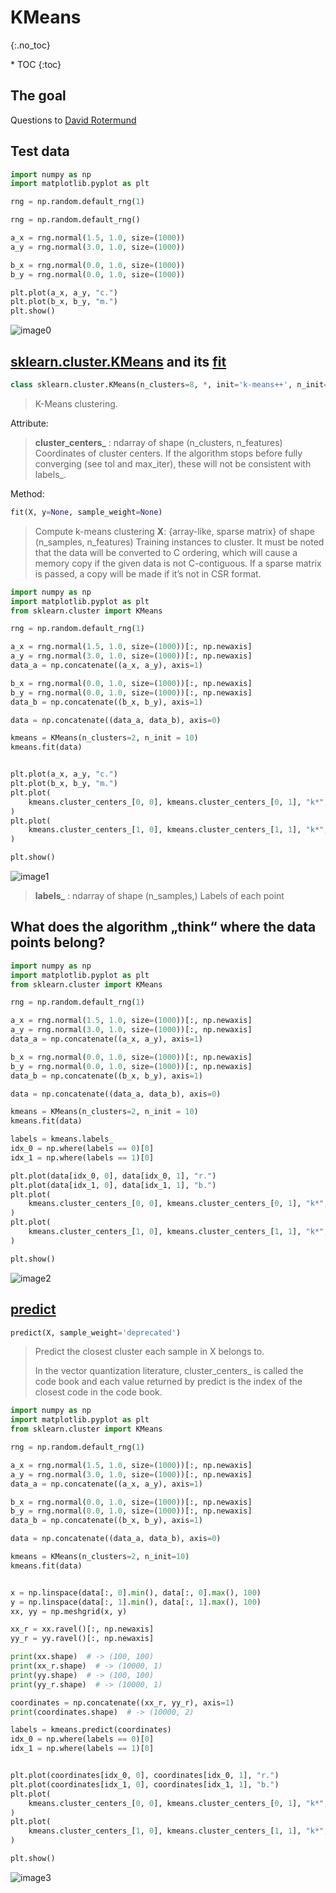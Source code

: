 # KMeans
{:.no_toc}

<nav markdown="1" class="toc-class">
* TOC
{:toc}
</nav>

## The goal


Questions to [David Rotermund](mailto:davrot@uni-bremen.de)

## Test data

```python
import numpy as np
import matplotlib.pyplot as plt

rng = np.random.default_rng(1)

rng = np.random.default_rng()

a_x = rng.normal(1.5, 1.0, size=(1000))
a_y = rng.normal(3.0, 1.0, size=(1000))

b_x = rng.normal(0.0, 1.0, size=(1000))
b_y = rng.normal(0.0, 1.0, size=(1000))

plt.plot(a_x, a_y, "c.")
plt.plot(b_x, b_y, "m.")
plt.show()
```
![image0](image0.png)

## [sklearn.cluster.KMeans](https://scikit-learn.org/stable/modules/generated/sklearn.cluster.KMeans.html) and its [fit](https://scikit-learn.org/stable/modules/generated/sklearn.cluster.KMeans.html#sklearn.cluster.KMeans.fit)

```python
class sklearn.cluster.KMeans(n_clusters=8, *, init='k-means++', n_init='warn', max_iter=300, tol=0.0001, verbose=0, random_state=None, copy_x=True, algorithm='lloyd')
```

> K-Means clustering.


Attribute:
> **cluster_centers_** : ndarray of shape (n_clusters, n_features)
>    Coordinates of cluster centers. If the algorithm stops before fully converging (see tol and max_iter), these will not be consistent with labels_.

Method: 
```python
fit(X, y=None, sample_weight=None)
```

> Compute k-means clustering
>   **X**: {array-like, sparse matrix} of shape (n_samples, n_features)
>    Training instances to cluster. It must be noted that the data will be converted to C ordering, which will cause a memory copy if the given data is not C-contiguous. If a sparse matrix is passed, a copy will be made if it’s not in CSR format.

```python
import numpy as np
import matplotlib.pyplot as plt
from sklearn.cluster import KMeans

rng = np.random.default_rng(1)

a_x = rng.normal(1.5, 1.0, size=(1000))[:, np.newaxis]
a_y = rng.normal(3.0, 1.0, size=(1000))[:, np.newaxis]
data_a = np.concatenate((a_x, a_y), axis=1)

b_x = rng.normal(0.0, 1.0, size=(1000))[:, np.newaxis]
b_y = rng.normal(0.0, 1.0, size=(1000))[:, np.newaxis]
data_b = np.concatenate((b_x, b_y), axis=1)

data = np.concatenate((data_a, data_b), axis=0)

kmeans = KMeans(n_clusters=2, n_init = 10)
kmeans.fit(data)


plt.plot(a_x, a_y, "c.")
plt.plot(b_x, b_y, "m.")
plt.plot(
    kmeans.cluster_centers_[0, 0], kmeans.cluster_centers_[0, 1], "k*", markersize=12
)
plt.plot(
    kmeans.cluster_centers_[1, 0], kmeans.cluster_centers_[1, 1], "k*", markersize=12
)

plt.show()
```

![image1](image1.png)

> **labels_** : ndarray of shape (n_samples,)
>     Labels of each point

## What does the algorithm „think“ where the data points belong?​

```python
import numpy as np
import matplotlib.pyplot as plt
from sklearn.cluster import KMeans

rng = np.random.default_rng(1)

a_x = rng.normal(1.5, 1.0, size=(1000))[:, np.newaxis]
a_y = rng.normal(3.0, 1.0, size=(1000))[:, np.newaxis]
data_a = np.concatenate((a_x, a_y), axis=1)

b_x = rng.normal(0.0, 1.0, size=(1000))[:, np.newaxis]
b_y = rng.normal(0.0, 1.0, size=(1000))[:, np.newaxis]
data_b = np.concatenate((b_x, b_y), axis=1)

data = np.concatenate((data_a, data_b), axis=0)

kmeans = KMeans(n_clusters=2, n_init = 10)
kmeans.fit(data)

labels = kmeans.labels_
idx_0 = np.where(labels == 0)[0]
idx_1 = np.where(labels == 1)[0]

plt.plot(data[idx_0, 0], data[idx_0, 1], "r.")
plt.plot(data[idx_1, 0], data[idx_1, 1], "b.")
plt.plot(
    kmeans.cluster_centers_[0, 0], kmeans.cluster_centers_[0, 1], "k*", markersize=12
)
plt.plot(
    kmeans.cluster_centers_[1, 0], kmeans.cluster_centers_[1, 1], "k*", markersize=12
)

plt.show()
```

![image2](image2.png)


## [predict](https://scikit-learn.org/stable/modules/generated/sklearn.cluster.KMeans.html#sklearn.cluster.KMeans.predict)

```python
predict(X, sample_weight='deprecated')
```

> Predict the closest cluster each sample in X belongs to.
> 
> In the vector quantization literature, cluster\_centers\_ is called the code book and each value returned by predict is the index of the closest code in the code book.

```python
import numpy as np
import matplotlib.pyplot as plt
from sklearn.cluster import KMeans

rng = np.random.default_rng(1)

a_x = rng.normal(1.5, 1.0, size=(1000))[:, np.newaxis]
a_y = rng.normal(3.0, 1.0, size=(1000))[:, np.newaxis]
data_a = np.concatenate((a_x, a_y), axis=1)

b_x = rng.normal(0.0, 1.0, size=(1000))[:, np.newaxis]
b_y = rng.normal(0.0, 1.0, size=(1000))[:, np.newaxis]
data_b = np.concatenate((b_x, b_y), axis=1)

data = np.concatenate((data_a, data_b), axis=0)

kmeans = KMeans(n_clusters=2, n_init=10)
kmeans.fit(data)


x = np.linspace(data[:, 0].min(), data[:, 0].max(), 100)
y = np.linspace(data[:, 1].min(), data[:, 1].max(), 100)
xx, yy = np.meshgrid(x, y)

xx_r = xx.ravel()[:, np.newaxis]
yy_r = yy.ravel()[:, np.newaxis]

print(xx.shape)  # -> (100, 100)
print(xx_r.shape)  # -> (10000, 1)
print(yy.shape)  # -> (100, 100)
print(yy_r.shape)  # -> (10000, 1)

coordinates = np.concatenate((xx_r, yy_r), axis=1)
print(coordinates.shape)  # -> (10000, 2)

labels = kmeans.predict(coordinates)
idx_0 = np.where(labels == 0)[0]
idx_1 = np.where(labels == 1)[0]


plt.plot(coordinates[idx_0, 0], coordinates[idx_0, 1], "r.")
plt.plot(coordinates[idx_1, 0], coordinates[idx_1, 1], "b.")
plt.plot(
    kmeans.cluster_centers_[0, 0], kmeans.cluster_centers_[0, 1], "k*", markersize=12
)
plt.plot(
    kmeans.cluster_centers_[1, 0], kmeans.cluster_centers_[1, 1], "k*", markersize=12
)

plt.show()
```

![image3](image3.png)
